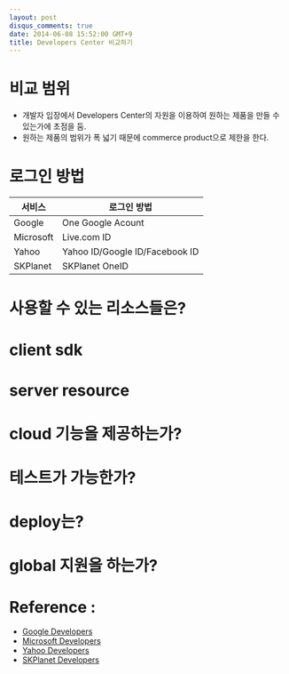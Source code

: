 ```yaml
---
layout: post
disqus_comments: true
date: 2014-06-08 15:52:00 GMT+9
title: Developers Center 비교하기 
---
```

# 비교 범위
- 개발자 입장에서 Developers Center의 자원을 이용하여 원하는 제품을 만들 수 있는가에 초점을 둠.
- 원하는 제품의 범위가 폭 넓기 때문에 commerce product으로 제한을 한다.

# 로그인 방법
서비스 | 로그인 방법 
------------ | -------------
Google | One Google Acount
Microsoft | Live.com ID
Yahoo | Yahoo ID/Google ID/Facebook ID
SKPlanet | SKPlanet OneID

# 사용할 수 있는 리소스들은?

# client sdk 

# server resource 

# cloud 기능을 제공하는가? 

# 테스트가 가능한가?

# deploy는?

# global 지원을 하는가? 


# Reference : 
* [Google Developers]( https://developers.skplanetx.com )
* [Microsoft Developers]( http://msdn.microsoft.com/dn271880 )
* [Yahoo Developers]( https://developer.yahoo.com )
* [SKPlanet Developers]( https://developers.skplanetx.com )
